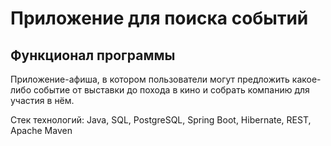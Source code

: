 # Приложение для поиска событий

## Функционал программы
Приложение-афиша, в котором пользователи
могут предложить какое-либо событие от выставки до похода в кино и собрать компанию
для участия в нём.

Стек технологий: Java, SQL, PostgreSQL, Spring Boot, Hibernate, REST, Apache Maven
